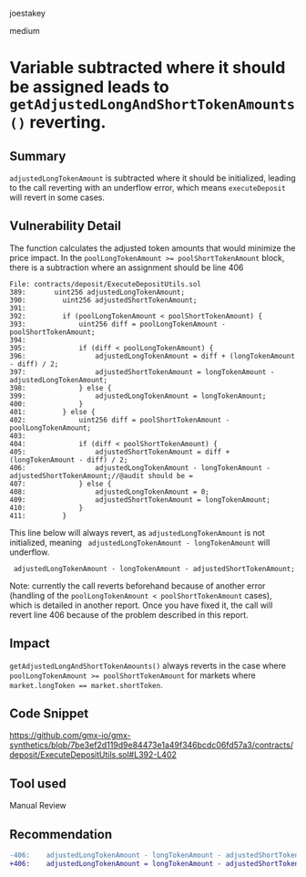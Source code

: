 joestakey

medium

# Variable subtracted where it should be assigned leads to `getAdjustedLongAndShortTokenAmounts()` reverting.

## Summary
`adjustedLongTokenAmount` is subtracted where it should be initialized, leading to the call reverting with an underflow error, which means `executeDeposit` will revert in some cases.

## Vulnerability Detail
The function calculates the adjusted token amounts that would minimize the price impact.
In the `poolLongTokenAmount >= poolShortTokenAmount` block, there is a subtraction where an assignment should be line 406

```solidity
File: contracts/deposit/ExecuteDepositUtils.sol
389:       uint256 adjustedLongTokenAmount;
390:         uint256 adjustedShortTokenAmount;
391: 
392:         if (poolLongTokenAmount < poolShortTokenAmount) { 
393:             uint256 diff = poolLongTokenAmount - poolShortTokenAmount;
394: 
395:             if (diff < poolLongTokenAmount) {
396:                 adjustedLongTokenAmount = diff + (longTokenAmount - diff) / 2;
397:                 adjustedShortTokenAmount = longTokenAmount - adjustedLongTokenAmount;
398:             } else {
399:                 adjustedLongTokenAmount = longTokenAmount;
400:             }
401:         } else {
402:             uint256 diff = poolShortTokenAmount - poolLongTokenAmount;
403: 
404:             if (diff < poolShortTokenAmount) {
405:                 adjustedShortTokenAmount = diff + (longTokenAmount - diff) / 2;
406:                 adjustedLongTokenAmount - longTokenAmount - adjustedShortTokenAmount;//@audit should be = 
407:             } else {
408:                 adjustedLongTokenAmount = 0;
409:                 adjustedShortTokenAmount = longTokenAmount;
410:             }
411:         }

```

This line below will always revert, as `adjustedLongTokenAmount` is not initialized, meaning ` adjustedLongTokenAmount - longTokenAmount` will underflow.
```solidity
 adjustedLongTokenAmount - longTokenAmount - adjustedShortTokenAmount;
```

Note: currently the call reverts beforehand because of another error (handling of the `poolLongTokenAmount < poolShortTokenAmount` cases), which is detailed in another report. Once you have fixed it, the call will revert line 406 because of the problem described in this report.

## Impact
`getAdjustedLongAndShortTokenAmounts()` always reverts in the case where `poolLongTokenAmount >= poolShortTokenAmount` for markets where `market.longToken == market.shortToken`.

## Code Snippet
https://github.com/gmx-io/gmx-synthetics/blob/7be3ef2d119d9e84473e1a49f346bcdc06fd57a3/contracts/deposit/ExecuteDepositUtils.sol#L392-L402

## Tool used
Manual Review

## Recommendation
```diff
-406:    adjustedLongTokenAmount - longTokenAmount - adjustedShortTokenAmount;
+406:    adjustedLongTokenAmount = longTokenAmount - adjustedShortTokenAmount;
```